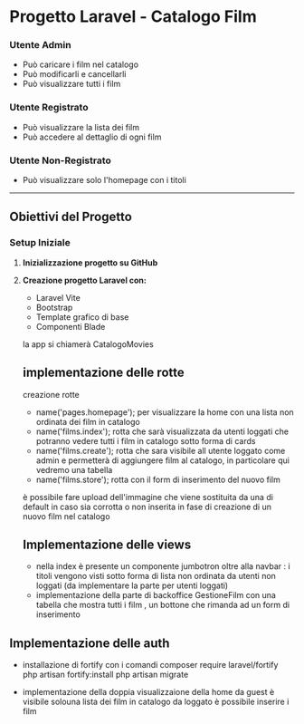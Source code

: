 # Progetto Laravel - Catalogo Film


### Utente Admin
- Può caricare i film nel catalogo
- Può modificarli e cancellarli  
- Può visualizzare tutti i film

### Utente Registrato
- Può visualizzare la lista dei film
- Può accedere al dettaglio di ogni film

###  Utente Non-Registrato
- Può visualizzare solo l'homepage con i titoli

---

## Obiettivi del Progetto

### Setup Iniziale
1. **Inizializzazione progetto su GitHub**
2. **Creazione progetto Laravel con:**
   - Laravel Vite
   - Bootstrap
   - Template grafico di base
   - Componenti Blade


   la app si chiamerà CatalogoMovies
   
   ## implementazione delle rotte
   creazione rotte
   * name('pages.homepage');  per visualizzare la home con una lista non ordinata dei film in catalogo
   * name('films.index');  rotta che sarà visualizzata da utenti loggati che potranno vedere tutti i film in catalogo sotto forma di cards
   * name('films.create'); rotta che sara visibile all utente loggato come admin e permetterà di aggiungere film al catalogo, in particolare qui vedremo una tabella 
   * name('films.store');  rotta con il form di inserimento del nuovo film

   
   è possibile fare upload dell'immagine che viene sostituita da una di default in caso sia corrotta o non inserita in fase di creazione di un nuovo film nel catalogo 
   
   ## Implementazione delle views
   * nella index è presente un componente jumbotron oltre alla navbar : i titoli vengono visti
   sotto forma di lista non ordinata da utenti non loggati (da implementare la parte per utenti loggati)
   * implementazione della parte di backoffice GestioneFilm 
   con una tabella che mostra tutti i film , un bottone che rimanda ad un form di inserimento
## Implementazione delle auth
* installazione di fortify con i comandi 
   composer require laravel/fortify
   php artisan fortify:install
   php artisan migrate

* implementazione della doppia visualizzaione della home
  da guest è visibile solouna lista dei film in catalogo
  da loggato è possibile inserire i film 
 